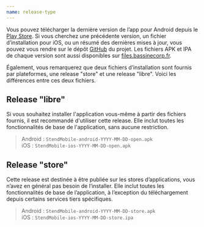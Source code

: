 ```yaml
---
name: release-type
---
```

Vous pouvez télécharger la dernière version de l’app pour Android depuis le [Play Store](https://play.google.com/store/apps/details?id=fr.johanstick.stendmobile.dev). Si vous cherchez une précédente version, un fichier d’installation pour iOS, ou un résumé des dernières mises à jour, vous pouvez vous rendre sur le dépôt [GitHub](https://github.com/hoststend/stend-mobile/releases) du projet. Les fichiers APK et IPA de chaque version sont aussi disponibles sur [files.bassinecorp.fr](https://files.bassinecorp.fr/stendmobile).

Également, vous remarquerez que deux fichiers d’installation sont fournis par plateformes, une release "store" et une release "libre". Voici les différences entre ces deux fichiers.

## Release "libre"

Si vous souhaitez installer l'application vous-même à partir des fichiers fournis, il est recommandé d'utiliser cette release. Elle inclut toutes les fonctionnalités de base de l'application, sans aucune restriction.

> Android : `StendMobile-android-YYYY-MM-DD-open.apk`  
> iOS : `StendMobile-ios-YYYY-MM-DD-open.apk`

## Release "store"

Cette release est destinée à être publiée sur les stores d’applications, vous n’avez en général pas besoin de l’installer. Elle inclut toutes les fonctionnalités de base de l’application, à l’exception du téléchargement depuis certains services tiers spécifiques.

> Android : `StendMobile-android-YYYY-MM-DD-store.apk`  
> iOS : `StendMobile-ios-YYYY-MM-DD-store.ipa`
